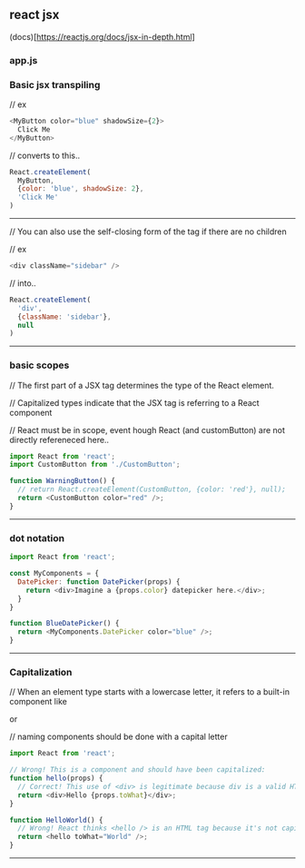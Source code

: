 react jsx
---------

(docs)[https://reactjs.org/docs/jsx-in-depth.html]


### app.js





### Basic jsx transpiling

// ex
```javascript
<MyButton color="blue" shadowSize={2}>
  Click Me
</MyButton>
```

// converts to this..

```javascript
React.createElement(
  MyButton,
  {color: 'blue', shadowSize: 2},
  'Click Me'
)
```


---

// You can also use the self-closing form of the tag if there are no children

// ex
```javascript
<div className="sidebar" />
```

// into..
```javascript
React.createElement(
  'div',
  {className: 'sidebar'},
  null
)
```



---



### basic scopes

// The first part of a JSX tag determines the type of the React element.

// Capitalized types indicate that the JSX tag is referring to a React component

// React must be in scope, event hough React (and customButton) are not directly refereneced here..

```javascript
import React from 'react';
import CustomButton from './CustomButton';

function WarningButton() {
  // return React.createElement(CustomButton, {color: 'red'}, null);
  return <CustomButton color="red" />;
}
```



---

### dot notation

```javascript
import React from 'react';

const MyComponents = {
  DatePicker: function DatePicker(props) {
    return <div>Imagine a {props.color} datepicker here.</div>;
  }
}

function BlueDatePicker() {
  return <MyComponents.DatePicker color="blue" />;
}
```


---

### Capitalization

// When an element type starts with a lowercase letter, it refers to a built-in component like <div> or <span>

// naming components should be done with a capital letter

```javascript
import React from 'react';

// Wrong! This is a component and should have been capitalized:
function hello(props) {
  // Correct! This use of <div> is legitimate because div is a valid HTML tag:
  return <div>Hello {props.toWhat}</div>;
}

function HelloWorld() {
  // Wrong! React thinks <hello /> is an HTML tag because it's not capitalized:
  return <hello toWhat="World" />;
}
```

---------------------------------









